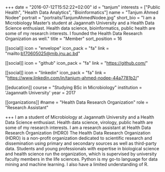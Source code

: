 +++
date = "2016-07-12T15:52:22+02:00"
id = "tanjum"
interests = ["Public Health", "Health Data Analytics", "Bioinformatics"]
name = "Tanjum Ahmed Nodee"
portrait = "portraits/TanjumAhmedNodee.jpg"
short_bio = "I am a Microbiology Master’s student at Jagannath University and a Health Data Science enthusiast. Health data science, bioinformatics, public health are some of my research interests. I founded the Health Data Research Organization as well."
title = "Member"
sort_position = 16

[[social]]
    icon = "envelope"
    icon_pack = "fa"
    link = "mailto:b170605025@mib.jnu.ac.bd"

[[social]]
    icon = "github"
    icon_pack = "fa"
    link = "https://github.com/"

[[social]]
    icon = "linkedin"
    icon_pack = "fa"
    link = "https://www.linkedin.com/in/tanjum-ahmed-nodee-44a7781b2/"

[[education]]
    course = "Studying BSc in Microbiology"
    institution = 'Jagannath University'
    year = 2017


[[organizations]]
    #name = "Health Data Research Organization"
    role = "Research Assistant"


+++
I am a student of Microbiology at Jagannath University and a Health Data Science enthusiast. Health data science, virology, public health are some of my research interests. I am a research assistant at Health Data Research Organization (HDRO)
The Health Data Research Organization (HDRO) is a non-profit organization dedicated to scientific research and dissemination using primary and secondary sources as well as third-party data. Students and young professionals with expertise in biological science and health science run the organization, which is supervised by university faculty members in the life sciences.
Python is my go-to language for data mining and machine learning. I also have a limited understanding of R.

